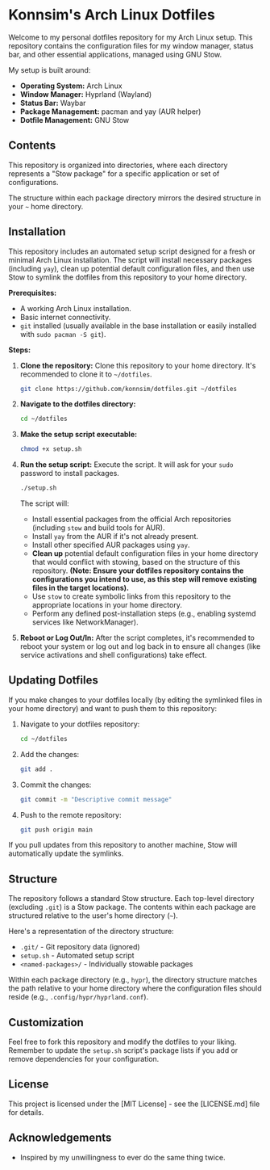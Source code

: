 # Konnsim's Arch Linux Dotfiles

Welcome to my personal dotfiles repository for my Arch Linux setup. This repository contains the configuration files for my window manager, status bar, and other essential applications, managed using GNU Stow.

My setup is built around:

*   **Operating System:** Arch Linux
*   **Window Manager:** Hyprland (Wayland)
*   **Status Bar:** Waybar
*   **Package Management:** pacman and yay (AUR helper)
*   **Dotfile Management:** GNU Stow

## Contents

This repository is organized into directories, where each directory represents a "Stow package" for a specific application or set of configurations.

The structure within each package directory mirrors the desired structure in your `~` home directory.

## Installation

This repository includes an automated setup script designed for a fresh or minimal Arch Linux installation. The script will install necessary packages (including `yay`), clean up potential default configuration files, and then use Stow to symlink the dotfiles from this repository to your home directory.

**Prerequisites:**

*   A working Arch Linux installation.
*   Basic internet connectivity.
*   `git` installed (usually available in the base installation or easily installed with `sudo pacman -S git`).

**Steps:**

1.  **Clone the repository:**
    Clone this repository to your home directory. It's recommended to clone it to `~/dotfiles`.

    ```bash
    git clone https://github.com/konnsim/dotfiles.git ~/dotfiles
    ```

2.  **Navigate to the dotfiles directory:**

    ```bash
    cd ~/dotfiles
    ```

3.  **Make the setup script executable:**

    ```bash
    chmod +x setup.sh
    ```

4.  **Run the setup script:**
    Execute the script. It will ask for your `sudo` password to install packages.

    ```bash
    ./setup.sh
    ```

    The script will:
    *   Install essential packages from the official Arch repositories (including `stow` and build tools for AUR).
    *   Install `yay` from the AUR if it's not already present.
    *   Install other specified AUR packages using `yay`.
    *   **Clean up** potential default configuration files in your home directory that would conflict with stowing, based on the structure of this repository. **(Note: Ensure your dotfiles repository contains the configurations you intend to use, as this step will remove existing files in the target locations).**
    *   Use `stow` to create symbolic links from this repository to the appropriate locations in your home directory.
    *   Perform any defined post-installation steps (e.g., enabling systemd services like NetworkManager).

5.  **Reboot or Log Out/In:**
    After the script completes, it's recommended to reboot your system or log out and log back in to ensure all changes (like service activations and shell configurations) take effect.

## Updating Dotfiles

If you make changes to your dotfiles locally (by editing the symlinked files in your home directory) and want to push them to this repository:

1.  Navigate to your dotfiles repository:
    ```bash
    cd ~/dotfiles
    ```
2.  Add the changes:
    ```bash
    git add .
    ```
3.  Commit the changes:
    ```bash
    git commit -m "Descriptive commit message"
    ```
4.  Push to the remote repository:
    ```bash
    git push origin main
    ```

If you pull updates from this repository to another machine, Stow will automatically update the symlinks.

## Structure

The repository follows a standard Stow structure. Each top-level directory (excluding `.git`) is a Stow package. The contents within each package are structured relative to the user's home directory (`~`).

Here's a representation of the directory structure:

*   `.git/` - Git repository data (ignored)
*   `setup.sh` - Automated setup script
*   `<named-packages>/` - Individually stowable packages

Within each package directory (e.g., `hypr`), the directory structure matches the path relative to your home directory where the configuration files should reside (e.g., `.config/hypr/hyprland.conf`).

## Customization

Feel free to fork this repository and modify the dotfiles to your liking. Remember to update the `setup.sh` script's package lists if you add or remove dependencies for your configuration.

## License

This project is licensed under the [MIT License] - see the [LICENSE.md] file for details.

## Acknowledgements

*   Inspired by my unwillingness to ever do the same thing twice.
